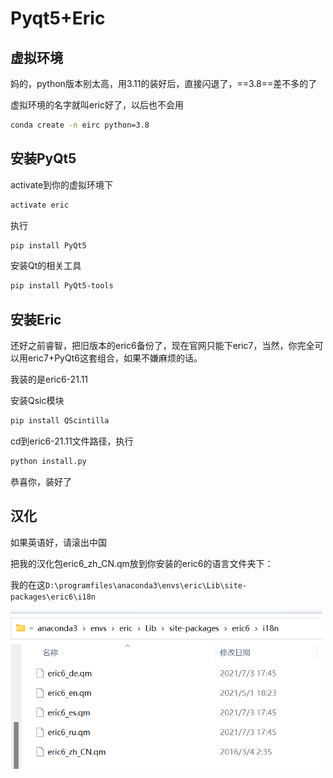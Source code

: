 # Pyqt5+Eric

## 虚拟环境

妈的，python版本别太高，用3.11的装好后，直接闪退了，==3.8==差不多的了

虚拟环境的名字就叫eric好了，以后也不会用

```bash
conda create -n eirc python=3.8
```

## 安装PyQt5

activate到你的虚拟环境下

```bash
activate eric
```

执行

```bash
pip install PyQt5
```

安装Qt的相关工具

```bash
pip install PyQt5-tools
```

## 安装Eric

还好之前睿智，把旧版本的eric6备份了，现在官网只能下eric7，当然，你完全可以用eric7+PyQt6这套组合，如果不嫌麻烦的话。

我装的是eric6-21.11

安装Qsic模块

```bash
pip install QScintilla
```

cd到eric6-21.11文件路径，执行

```bash
python install.py
```

恭喜你，装好了

## 汉化

如果英语好，请滚出中国

把我的汉化包eric6_zh_CN.qm放到你安装的eric6的语言文件夹下：

我的在这`D:\programfiles\anaconda3\envs\eric\Lib\site-packages\eric6\i18n`

<img src="eric配置.assets/image-20230810102941183.png" alt="image-20230810102941183" style="zoom:67%;" />

